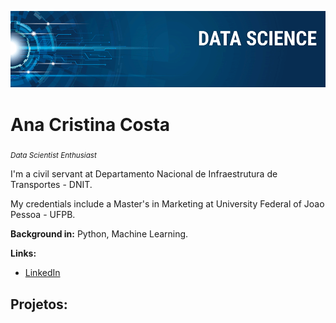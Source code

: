 <p align="center">
  <img src="banner.png" >
</p>

# Ana Cristina Costa
<sub>*Data Scientist Enthusiast* 
  
I'm a civil servant at Departamento Nacional de Infraestrutura de Transportes - DNIT.

My credentials include a Master's in Marketing at University Federal of Joao Pessoa - UFPB.

**Background in:** Python, Machine Learning.

**Links:**
* [LinkedIn]()


## Projetos:

